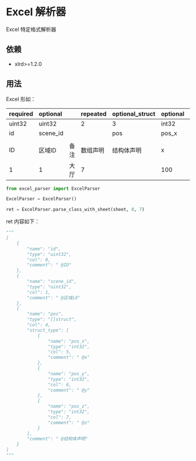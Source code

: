 # Excel 解析器
Excel 特定格式解析器

## 依赖

- xlrd>=1.2.0

## 用法

Excel 形如：

|required|optional||repeated|optional_struct|optional|optional|optional|
|:---|:---|:---|:---|:---|:---|:---|:---|
|uint32|uint32||2|3|int32|int32|int32|
|id|scene_id|||pos|pos_x|pos_y|pos_z|
|||||||||
|ID|区域ID|备注|数组声明|结构体声明|x|y|z|
|1|1|大厅|7||100|200|300|

```python
from excel_parser import ExcelParser

ExcelParser = ExcelParser()

ret = ExcelParser.parse_class_with_sheet(sheet, 0, 7)
```

ret 内容如下：

```python
"""
[
    {
        "name": "id",
        "type": "uint32",
        "col": 0,
        "comment": " @ID"
    },
    {
        "name": "scene_id",
        "type": "uint32",
        "col": 1,
        "comment": " @区域id"
    },
    {
        "name": "pos",
        "type": "[]struct",
        "col": 4,
        "struct_type": [
            {
                "name": "pos_x",
                "type": "int32",
                "col": 5,
                "comment": " @x"
            },
            {
                "name": "pos_y",
                "type": "int32",
                "col": 6,
                "comment": " @y"
            },
            {
                "name": "pos_z",
                "type": "int32",
                "col": 7,
                "comment": " @z"
            }
        ],
        "comment": " @结构体声明"
    }
]       
"""
```

